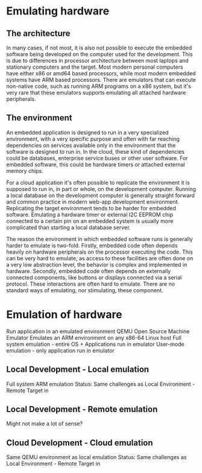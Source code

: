 Emulating hardware
==================

The architecture
----------------

In many cases, if not most, it is also not possible to execute the embedded software being developed on the computer used for the development. This is due to differences in processor architecture between most laptops and stationary computers and the target. Most modern personal computers have either x86 or amd64 based processors, while most modern embedded systems have ARM based processors. There are emulators that can execute non-native code, such as running ARM programs on a x86 system, but it's very rare that these emulators supports emulating all attached hardware peripherals.

The environment
---------------

An embedded application is designed to run in a very specialized environment, with a very specific purpose and often with far reaching dependencies on services available only in the environment that the software is designed to run in. In the cloud, these kind of dependencies could be databases, enterprise service buses or other user software. For embedded software, this could be hardware timers or attached external memory chips.

For a cloud application it's often possible to replicate the environment it is supposed to run in, in part or whole, on the development computer. Running a local database on the development computer is generally straight forward and common practice in modern web-app development environment. Replicating the target environment tends to be harder for embedded software. Emulating a hardware timer or external I2C EEPROM chip connected to a certain pin on an embedded system is usually more complicated than starting a local database server.

The reason the environment in which embedded software runs is generally harder to emulate is two-fold. Firstly, embedded code often depends heavily on hardware peripherals on the processor executing the code. This can be very hard to emulate, as access to these facilities are often done on a very low abstraction level, the behavior is complex and implemented in hardware. Secondly, embedded code often depends on externally connected components, like buttons or displays connected via a serial protocol. These interactions are often hard to emulate. There are no standard ways of emulating, nor stimulating, these component.

Emulation of hardware
=====================
Run application in an emulated environment
QEMU
Open Source Machine Emulator
Emulates an ARM environment on any x86-64 Linux host
Full system emulation - entire OS + Applications run in emulator
User-mode emulation - only application run in emulator

Local Development - Local emulation
-----------------------------------
Full system ARM emulation
Status:
Same challenges as Local Environment - Remote Target in

Local Development - Remote emulation
------------------------------------
Might not make a lot of sense?

Cloud Development - Cloud emulation
-----------------------------------
Same QEMU environment as local emulation
Status:
Same challenges as Local Environment - Remote Target in
